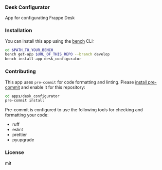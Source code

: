 ### Desk Configurator

App for configurating Frappe Desk

### Installation

You can install this app using the [bench](https://github.com/frappe/bench) CLI:

```bash
cd $PATH_TO_YOUR_BENCH
bench get-app $URL_OF_THIS_REPO --branch develop
bench install-app desk_configurator
```

### Contributing

This app uses `pre-commit` for code formatting and linting. Please [install pre-commit](https://pre-commit.com/#installation) and enable it for this repository:

```bash
cd apps/desk_configurator
pre-commit install
```

Pre-commit is configured to use the following tools for checking and formatting your code:

- ruff
- eslint
- prettier
- pyupgrade

### License

mit

